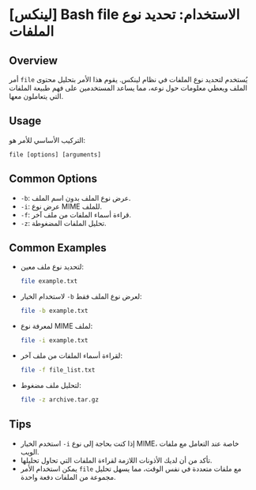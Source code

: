 # [لينكس] Bash file الاستخدام: تحديد نوع الملفات

## Overview
أمر `file` يُستخدم لتحديد نوع الملفات في نظام لينكس. يقوم هذا الأمر بتحليل محتوى الملف ويعطي معلومات حول نوعه، مما يساعد المستخدمين على فهم طبيعة الملفات التي يتعاملون معها.

## Usage
التركيب الأساسي للأمر هو:
```
file [options] [arguments]
```

## Common Options
- `-b`: عرض نوع الملف بدون اسم الملف.
- `-i`: عرض نوع MIME للملف.
- `-f`: قراءة أسماء الملفات من ملف آخر.
- `-z`: تحليل الملفات المضغوطة.

## Common Examples
- لتحديد نوع ملف معين:
  ```bash
  file example.txt
  ```

- لاستخدام الخيار `-b` لعرض نوع الملف فقط:
  ```bash
  file -b example.txt
  ```

- لمعرفة نوع MIME لملف:
  ```bash
  file -i example.txt
  ```

- لقراءة أسماء الملفات من ملف آخر:
  ```bash
  file -f file_list.txt
  ```

- لتحليل ملف مضغوط:
  ```bash
  file -z archive.tar.gz
  ```

## Tips
- استخدم الخيار `-i` إذا كنت بحاجة إلى نوع MIME، خاصة عند التعامل مع ملفات الويب.
- تأكد من أن لديك الأذونات اللازمة لقراءة الملفات التي تحاول تحليلها.
- يمكن استخدام الأمر `file` مع ملفات متعددة في نفس الوقت، مما يسهل تحليل مجموعة من الملفات دفعة واحدة.